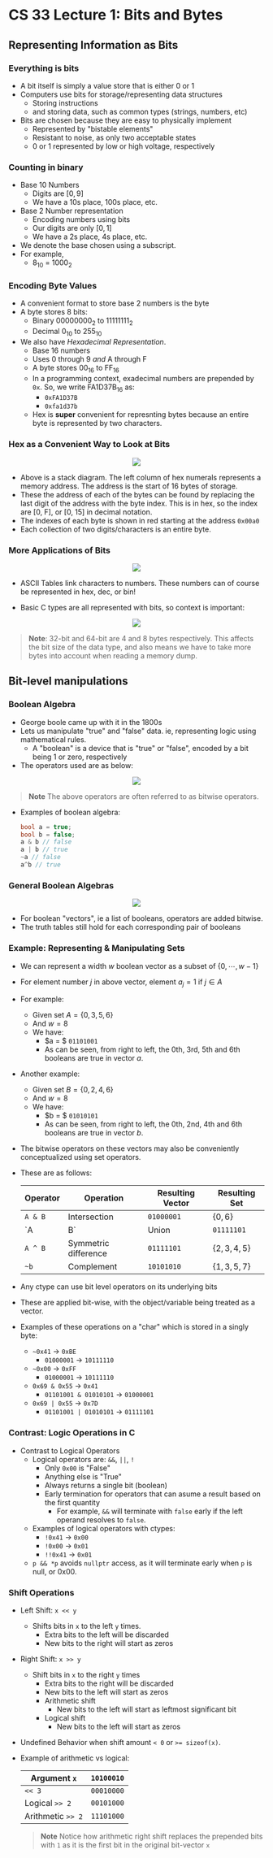 # CS 33 Lecture 1: Bits and Bytes

## Representing Information as Bits

### Everything is bits

- A bit itself is simply a value store that is either 0 or 1
- Computers use bits for storage/representing data structures
  - Storing instructions
  - and storing data, such as common types (strings, numbers, etc)
- Bits are chosen because they are easy to physically implement
  - Represented by "bistable elements"
  - Resistant to noise, as only two acceptable states
  - 0 or 1 represented by low or high voltage, respectively

### Counting in binary

- Base 10 Numbers
  - Digits are $[0, 9]$
  - We have a 10s place, 100s place, etc.
- Base 2 Number representation
  - Encoding numbers using bits
  - Our digits are only $[0, 1]$
  - We have a 2s place, 4s place, etc.
- We denote the base chosen using a subscript.
- For example,
  - $8_{10}$ = $1000_{2}$

### Encoding Byte Values

- A convenient format to store base 2 numbers is the byte
- A byte stores 8 bits:
  - Binary $00000000_{2}$ to $11111111_{2}$
  - Decimal $0_{10}$ to $255_{10}$
- We also have _Hexadecimal Representation_.
  - Base 16 numbers
  - Uses 0 through 9 _and_ A through F
  - A byte stores $00_{16}$ to FF$_{16}$
  - In a programming context, exadecimal numbers are prepended by `0x`. So, we write FA1D37B$_{16}$ as:
    - `0xFA1D37B`
    - `0xfa1d37b`
  - Hex is **super** convenient for represnting bytes because an entire byte is represented by two characters.

### Hex as a Convenient Way to Look at Bits

<p align="center"><img src="images/dump.png"/></p>

- Above is a stack diagram. The left column of hex numerals represents a memory address. The address is the start of 16 bytes of storage.
- These the address of each of the bytes can be found by replacing the last digit of the address with the byte index. This is in hex, so the index are [0, F], or [0, 15] in decimal notation.
- The indexes of each byte is shown in red starting at the address `0x00a0`
- Each collection of two digits/characters is an entire byte.

### More Applications of Bits

<p align="center"><img src="images/ascii.png"/></p>

- ASCII Tables link characters to numbers. These numbers can of course be represented in hex, dec, or bin!

- Basic C types are all represented with bits, so context is important:

<p align="center"><img src="images/ctypes.png"/></p>

> **Note**:
> 32-bit and 64-bit are 4 and 8 bytes respectively. This affects the bit size of the data type, and also means we have to take more bytes into account when reading a memory dump.

## Bit-level manipulations

### Boolean Algebra

- George boole came up with it in the 1800s
- Lets us manipulate "true" and "false" data. ie, representing logic using mathematical rules.
  - A "boolean" is a device that is "true" or "false", encoded by a bit being 1 or zero, respectively
- The operators used are as below:

<p align="center"><img src="images/boolean_ops.png"/></p>

> **Note**
> The above operators are often referred to as bitwise operators.

- Examples of boolean algebra:
  ```c++
  bool a = true;
  bool b = false;
  a & b // false
  a | b // true
  ~a // false
  a^b // true
  ```

### General Boolean Algebras

<p align="center"><img src="images/bitwise.png"/></p>

- For boolean "vectors", ie a list of booleans, operators are added bitwise.
- The truth tables still hold for each corresponding pair of booleans

### Example: Representing & Manipulating Sets

- We can represent a width $w$ boolean vector as a subset of $\{ 0, \cdots, w - 1\}$
- For element number $j$ in above vector, element $a_j = 1$ if $j \in A$
- For example:
  - Given set $A = \{ 0, 3, 5, 6 \}$
  - And $w = 8$
  - We have:
    - $a = $ `01101001`
    - As can be seen, from right to left, the 0th, 3rd, 5th and 6th booleans are true in vector $a$.
- Another example:
  - Given set $B = \{ 0, 2, 4, 6 \}$
  - And $w = 8$
  - We have:
    - $b = $ `01010101`
    - As can be seen, from right to left, the 0th, 2nd, 4th and 6th booleans are true in vector $b$.
- The bitwise operators on these vectors may also be conveniently conceptualized using set operators.
- These are as follows:
  <!-- prettier-ignore -->
  | Operator | Operation            | Resulting Vector | Resulting Set       |
  |----------|----------------------|------------------|---------------------|
  | `A & B`  | Intersection         | `01000001`       | $\{ 0, 6 \}$        |
  | `A | B`  | Union                | `01111101`       | $\{ 0,2,3,4,5,6 \}$ |
  | `A ^ B`  | Symmetric difference | `01111101`       | $\{ 2,3,4,5 \}$     |
  | `~b`     | Complement           | `10101010`       | $\{ 1,3,5,7 \}$     |

- Any ctype can use bit level operators on its underlying bits
- These are applied bit-wise, with the object/variable being treated as a vector.
- Examples of these operations on a "char" which is stored in a singly byte:
  - `~0x41` $\rightarrow$ `0xBE`
    - `01000001` $\rightarrow$ `10111110`
  - `~0x00` $\rightarrow$ `0xFF`
    - `01000001` $\rightarrow$ `10111110`
  - `0x69 & 0x55` $\rightarrow$ `0x41`
    - `01101001 & 01010101` $\rightarrow$ `01000001`
  - `0x69 | 0x55` $\rightarrow$ `0x7D`
    - `01101001 | 01010101` $\rightarrow$ `01111101`

### Contrast: Logic Operations in C

- Contrast to Logical Operators
  - Logical operators are: `&&`, `||`, `!`
    - Only `0x00` is "False"
    - Anything else is "True"
    - Always returns a single bit (boolean)
    - Early termination for operators that can asume a result based on the first quantity
      - For example, `&&` will terminate with `false` early if the left operand resolves to `false`.
  - Examples of logical operators with ctypes:
    - `!0x41` $\rightarrow$ `0x00`
    - `!0x00` $\rightarrow$ `0x01`
    - `!!0x41` $\rightarrow$ `0x01`
  - `p && *p` avoids `nullptr` access, as it will terminate early when `p` is null, or 0x00.

### Shift Operations

- Left Shift: `x << y`
  - Shifts bits in `x` to the left `y` times.
    - Extra bits to the left will be discarded
    - New bits to the right will start as zeros
- Right Shift: `x >> y`
  - Shift bits in `x` to the right `y` times
    - Extra bits to the right will be discarded
    - New bits to the left will start as zeros
    - Arithmetic shift
      - New bits to the left will start as leftmost significant bit
    - Logical shift
      - New bits to the left will start as zeros
- Undefined Behavior when shift amount `< 0` or `>= sizeof(x)`.
- Example of arithmetic vs logical:
    <!-- prettier-ignore -->
  
  | Argument `x`      | `10100010` |
  | ----------------- | ---------- |
  | `<< 3`            | `00010000` |
  | Logical `>> 2`    | `00101000` |
  | Arithmetic `>> 2` | `11101000` |
  > **Note**
  > Notice how arithmetic right shift replaces the prepended bits with `1` as it is the first bit in the original bit-vector `x`


